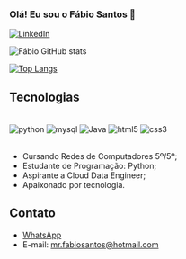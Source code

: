 ### Olá! Eu sou o Fábio Santos 🖖

[![LinkedIn](https://img.shields.io/badge/LinkedIn-0077B5?style=for-the-badge&logo=linkedin&logoColor=white)](https://www.linkedin.com/in/mr-fabiosantos/)

![Fábio GitHub stats](https://github-readme-stats.vercel.app/api?username=mr-fabiosantos&show_icons=true&theme=radical)

[![Top Langs](https://github-readme-stats.vercel.app/api/top-langs/?username=mr-fabiosantos)](https://github.com/anuraghazra/github-readme-stats)

## Tecnologias

<div><br/>
    <img align="center" alt="python" src="https://img.shields.io/badge/Python-14354C?style=for-the-badge&logo=python&logoColor=white"/>
    <img align="center" alt="mysql" src="https://img.shields.io/badge/MySQL-00000F?style=for-the-badge&logo=mysql&logoColor=white"/>
    <img align="center" alt="Java" src="https://img.shields.io/badge/Java-ED8B00?style=for-the-badge&logo=java&logoColor=white"/>
    <img align="center" alt="html5" src="https://img.shields.io/badge/HTML5-E34F26?style=for-the-badge&logo=html5&logoColor=white"/>
    <img align="center" alt="css3" src="https://img.shields.io/badge/CSS3-1572B6?style=for-the-badge&logo=css3&logoColor=white"/>
</div><br/>


- Cursando Redes de Computadores 5º/5º;
- Estudante de Programação: Python;
- Aspirante a Cloud Data Engineer;
- Apaixonado por tecnologia.

## Contato
- [WhatsApp](https://api.whatsapp.com/send/?phone=5511910822731&text&app_absent=0)<br/>
- E-mail: mr.fabiosantos@hotmail.com
